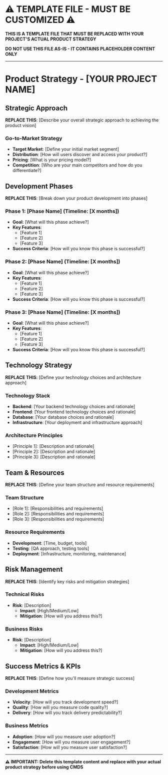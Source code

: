 # ⚠️ TEMPLATE FILE - MUST BE CUSTOMIZED ⚠️

**THIS IS A TEMPLATE FILE THAT MUST BE REPLACED WITH YOUR PROJECT'S ACTUAL PRODUCT STRATEGY**

**DO NOT USE THIS FILE AS-IS - IT CONTAINS PLACEHOLDER CONTENT ONLY**

---

# Product Strategy - [YOUR PROJECT NAME]

## Strategic Approach
**REPLACE THIS**: [Describe your overall strategic approach to achieving the product vision]

### Go-to-Market Strategy
- **Target Market**: [Define your initial market segment]
- **Distribution**: [How will users discover and access your product?]
- **Pricing**: [What is your pricing model?]
- **Competition**: [Who are your main competitors and how do you differentiate?]

## Development Phases
**REPLACE THIS**: [Break down your product development into phases]

### Phase 1: [Phase Name] (Timeline: [X months])
- **Goal**: [What will this phase achieve?]
- **Key Features**: 
  - [Feature 1]
  - [Feature 2]
  - [Feature 3]
- **Success Criteria**: [How will you know this phase is successful?]

### Phase 2: [Phase Name] (Timeline: [X months])
- **Goal**: [What will this phase achieve?]
- **Key Features**: 
  - [Feature 1]
  - [Feature 2]
  - [Feature 3]
- **Success Criteria**: [How will you know this phase is successful?]

### Phase 3: [Phase Name] (Timeline: [X months])
- **Goal**: [What will this phase achieve?]
- **Key Features**: 
  - [Feature 1]
  - [Feature 2]
  - [Feature 3]
- **Success Criteria**: [How will you know this phase is successful?]

## Technology Strategy
**REPLACE THIS**: [Define your technology choices and architecture approach]

### Technology Stack
- **Backend**: [Your backend technology choices and rationale]
- **Frontend**: [Your frontend technology choices and rationale]
- **Database**: [Your database choices and rationale]
- **Infrastructure**: [Your deployment and infrastructure approach]

### Architecture Principles
- [Principle 1]: [Description and rationale]
- [Principle 2]: [Description and rationale]
- [Principle 3]: [Description and rationale]

## Team & Resources
**REPLACE THIS**: [Define your team structure and resource requirements]

### Team Structure
- [Role 1]: [Responsibilities and requirements]
- [Role 2]: [Responsibilities and requirements]
- [Role 3]: [Responsibilities and requirements]

### Resource Requirements
- **Development**: [Time, budget, tools]
- **Testing**: [QA approach, testing tools]
- **Deployment**: [Infrastructure, monitoring, maintenance]

## Risk Management
**REPLACE THIS**: [Identify key risks and mitigation strategies]

### Technical Risks
- **Risk**: [Description]
  - **Impact**: [High/Medium/Low]
  - **Mitigation**: [How will you address this?]

### Business Risks
- **Risk**: [Description]
  - **Impact**: [High/Medium/Low]
  - **Mitigation**: [How will you address this?]

## Success Metrics & KPIs
**REPLACE THIS**: [Define how you'll measure strategic success]

### Development Metrics
- **Velocity**: [How will you track development speed?]
- **Quality**: [How will you measure code quality?]
- **Delivery**: [How will you track delivery predictability?]

### Business Metrics
- **Adoption**: [How will you measure user adoption?]
- **Engagement**: [How will you measure user engagement?]
- **Satisfaction**: [How will you measure user satisfaction?]

---

**⚠️ IMPORTANT: Delete this template content and replace with your actual product strategy before using CMDS**